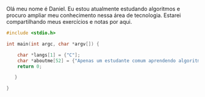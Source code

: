 Olá meu nome é Daniel. Eu estou atualmente estudando algoritmos e procuro ampliar meu conhecimento nessa área de tecnologia. Estarei compartilhando meus exercícios e notas por aqui.

```C
#include <stdio.h>

int main(int argc, char *argv[]) {

    char *langs[1] = {"C"];
    char *aboutme[52] = {"Apenas um estudante comum aprendendo algoritmos"];
    return 0;

   }

}
```

